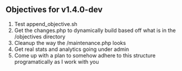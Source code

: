 ## Objectives for v1.4.0-dev

1. Test append_objective.sh
2. Get the changes.php to dynamically build based off what is in the /objectives directory
3. Cleanup the way the /maintenance.php looks
4. Get real stats and analytics going under admin
5. Come up with a plan to somehow adhere to this structure programatically as I work with you
